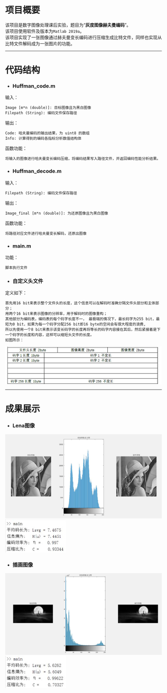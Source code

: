 # 项目概要
该项目是数字图像处理课后实验，题目为“**灰度图像赫夫曼编码**”。  
该项目使用软件及版本为`Matlab 2019a`。  
该项目实现了一张图像通过赫夫曼变长编码进行压缩生成比特文件，同样也实现从比特文件解码成为一张图片的功能。

---
# 代码结构
- ### **Huffman_code.m**  
输入：

    Image [m*n (double)]: 目标图像且为黑白图像  
    Filepath (String): 编码文件保存路径  
    
输出：

    Code: 哈夫曼编码的输出结果，为 uint8 的数组  
    Info: 计算得到的编码各指标分析数值结构体  

函数功能： 

    将输入的图像进行哈夫曼变长编码压缩，将编码结果写入路径文件，并返回编码性能分析结果。  

- ### **Huffman_decode.m**  
输入：

    Filepath (String): 编码文件保存路径  
    
输出：

    Image_final [m*n (double)]: 为还原图像且为黑白图像

函数功能： 

    将路径对应文件进行哈夫曼变长解码，还原出图像

- ### **main.m**  
功能：

    脚本执行文件
    
- ### **自定义头文件**
定义如下：

    首先用16 bit来表示整个文件头的长度，这个信息可以在解码时准确分隔文件头部分和主体部分；
    用两个16 bit来表示图像的分辨率，用于解码时的图像重构；
    其他部分为编码表，编码表的每个码字长度不一， 最极端的情况下，最长码字为255 bit，最短为0 bit，如果为每一个码字分配256 bit即16 byte的空间会有很大程度的浪费,
    所以先使用一个8 bit来表示该变长码字的长度再将等长的码字内容接在其后，然后紧接着是下一个码字的长度和内容，这样可以缩短头文件的长度。
    如图所示：
    
![](Image/head.jpg)

---
# 成果展示
- ### **Lena图像**

![](Image/Lena_R1.jpg)![](Image/Lena_R2.jpg)
- ### **插画图像**

![](Image/Ikon_R1.jpg)![](Image/Ikon_R2.jpg)
